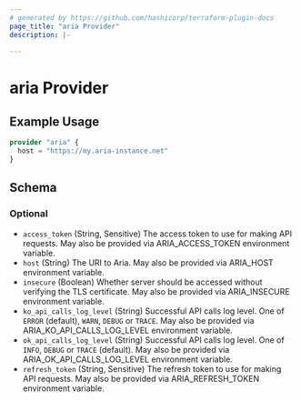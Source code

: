 ```yaml
---
# generated by https://github.com/hashicorp/terraform-plugin-docs
page_title: "aria Provider"
description: |-
  
---
```


# aria Provider



## Example Usage

```terraform
provider "aria" {
  host = "https://my.aria-instance.net"
}
```

<!-- schema generated by tfplugindocs -->
## Schema

### Optional

- `access_token` (String, Sensitive) The access token to use for making API requests. May also be provided via ARIA_ACCESS_TOKEN environment variable.
- `host` (String) The URI to Aria. May also be provided via ARIA_HOST environment variable.
- `insecure` (Boolean) Whether server should be accessed without verifying the TLS certificate. May also be provided via ARIA_INSECURE environment variable.
- `ko_api_calls_log_level` (String) Successful API calls log level. One of `ERROR` (default), `WARN`, `DEBUG` or `TRACE`. May also be provided via ARIA_KO_API_CALLS_LOG_LEVEL environment variable.
- `ok_api_calls_log_level` (String) Successful API calls log level. One of `INFO`, `DEBUG` or `TRACE` (default). May also be provided via ARIA_OK_API_CALLS_LOG_LEVEL environment variable.
- `refresh_token` (String, Sensitive) The refresh token to use for making API requests. May also be provided via ARIA_REFRESH_TOKEN environment variable.
